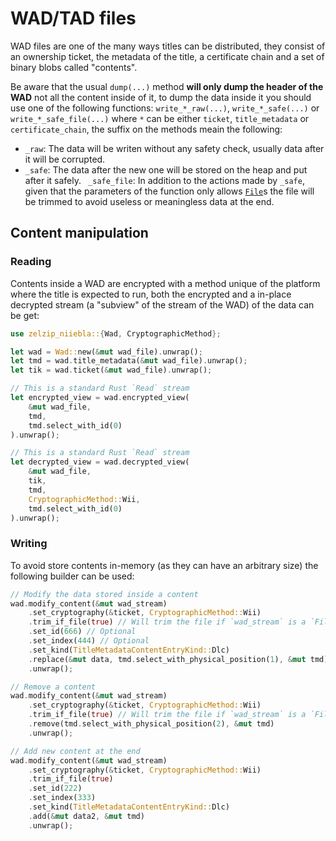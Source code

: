 # WAD/TAD files

WAD files are one of the many ways titles can be distributed, they consist of an ownership ticket, the metadata of the title, a certificate chain and a set of binary blobs called "contents".

Be aware that the usual `dump(...)` method **will only dump the header of the WAD** not all the content inside of it, to dump the data inside it you should use one of the following functions: `write_*_raw(...)`, `write_*_safe(...)` or `write_*_safe_file(...)` where `*` can be either `ticket`, `title_metadata` or `certificate_chain`, the suffix on the methods meain the following:

- `_raw`: The data will be writen without any safety check, usually data after it will be corrupted.
- `_safe`: The data after the new one will be stored on the heap and put after it safely.
  ` _safe_file`: In addition to the actions made by `_safe`, given that the parameters of the function only allows [`File`](https://doc.rust-lang.org/std/fs/struct.File.html)s the file will be trimmed to avoid useless or meaningless data at the end.

## Content manipulation

### Reading

Contents inside a WAD are encrypted with a method unique of the platform where the title is expected to run, both the encrypted and a in-place decrypted stream (a "subview" of the stream of the WAD) of the data can be get:

```rust
use zelzip_niiebla::{Wad, CryptographicMethod};

let wad = Wad::new(&mut wad_file).unwrap();
let tmd = wad.title_metadata(&mut wad_file).unwrap();
let tik = wad.ticket(&mut wad_file).unwrap();

// This is a standard Rust `Read` stream
let encrypted_view = wad.encrypted_view(
    &mut wad_file,
    tmd,
    tmd.select_with_id(0)
).unwrap();

// This is a standard Rust `Read` stream
let decrypted_view = wad.decrypted_view(
    &mut wad_file,
    tik,
    tmd,
    CryptographicMethod::Wii,
    tmd.select_with_id(0)
).unwrap();
```

### Writing

To avoid store contents in-memory (as they can have an arbitrary size) the following builder can be used:

```rust
// Modify the data stored inside a content
wad.modify_content(&mut wad_stream)
    .set_cryptography(&ticket, CryptographicMethod::Wii)
    .trim_if_file(true) // Will trim the file if `wad_stream` is a `File`.
    .set_id(666) // Optional
    .set_index(444) // Optional
    .set_kind(TitleMetadataContentEntryKind::Dlc)
    .replace(&mut data, tmd.select_with_physical_position(1), &mut tmd)
    .unwrap();

// Remove a content
wad.modify_content(&mut wad_stream)
    .set_cryptography(&ticket, CryptographicMethod::Wii)
    .trim_if_file(true) // Will trim the file if `wad_stream` is a `File`.
    .remove(tmd.select_with_physical_position(2), &mut tmd)
    .unwrap();

// Add new content at the end
wad.modify_content(&mut wad_stream)
    .set_cryptography(&ticket, CryptographicMethod::Wii)
    .trim_if_file(true)
    .set_id(222)
    .set_index(333)
    .set_kind(TitleMetadataContentEntryKind::Dlc)
    .add(&mut data2, &mut tmd)
    .unwrap();
```
